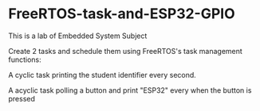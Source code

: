 # FreeRTOS-task-and-ESP32-GPIO
This is a lab of Embedded System Subject

Create 2 tasks and schedule them using FreeRTOS's task management functions:

A cyclic task printing the student identifier every second.

A acyclic task polling a button and print "ESP32" every when the button is pressed

